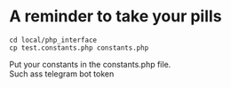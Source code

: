 # A reminder to take your pills

```cd local/php_interface```  
```cp test.constants.php constants.php```

Put your constants in the constants.php file.  
Such ass telegram bot token